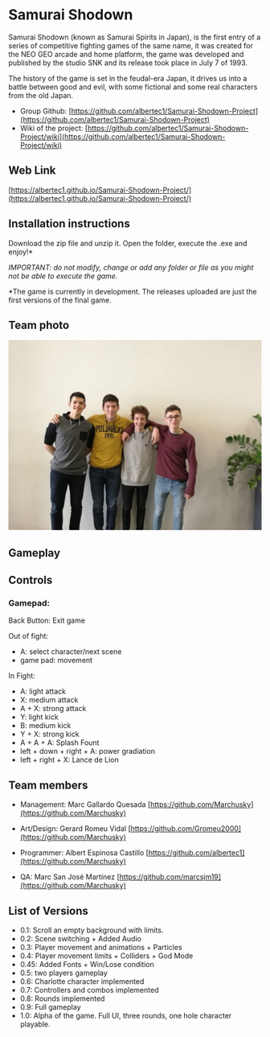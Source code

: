 # Samurai Shodown

Samurai Shodown (known as Samurai Spirits in Japan), 
is the first entry of a series of competitive fighting 
games of the same name, it was created for the NEO GEO 
arcade and home platform, the game was developed and 
published by the studio SNK and its release took place 
in July 7 of 1993.

The history of the game is set in the feudal-era Japan, 
it drives us into a battle between good and evil, with 
some fictional and some real characters from the old Japan.

- Group Github: [https://github.com/albertec1/Samurai-Shodown-Project](https://github.com/albertec1/Samurai-Shodown-Project)
- Wiki of the project: [https://github.com/albertec1/Samurai-Shodown-Project/wiki](https://github.com/albertec1/Samurai-Shodown-Project/wiki)

## Web Link

[https://albertec1.github.io/Samurai-Shodown-Project/](https://albertec1.github.io/Samurai-Shodown-Project/)

## Installation instructions

Download the zip file and unzip it. Open the folder, execute the .exe and enjoy!*

_IMPORTANT: do not modify, change or add any folder or file as you might not be able to execute the game._

*The game is currently in development. The releases uploaded are just the first versions of the final game.

## Team photo

![](https://raw.githubusercontent.com/Gromeu2000/Samurai-Shodown-Project/master/General/Group%20Photo.jpeg)

## Gameplay



## Controls

### Gamepad:

Back Button: Exit game

Out of fight:
- A: select character/next scene
- game pad: movement

In Fight:
- A: light attack
- X: medium attack
- A + X: strong attack
- Y: light kick
- B: medium kick
- Y + X: strong kick
- A + A + A: Splash Fount
- left + down + right + A: power gradiation
- left + right + X: Lance de Lion

## Team members

- Management: Marc Gallardo Quesada [https://github.com/Marchusky](https://github.com/Marchusky)

- Art/Design: Gerard Romeu Vidal [https://github.com/Gromeu2000](https://github.com/Marchusky)

- Programmer: Albert Espinosa Castillo [https://github.com/albertec1](https://github.com/Marchusky)

- QA: Marc San José Martínez [https://github.com/marcsjm19](https://github.com/Marchusky)

## List of Versions

- 0.1: Scroll an empty background with limits.
- 0.2: Scene switching + Added Audio
- 0.3: Player movement and animations + Particles 
- 0.4: Player movement limits + Colliders + God Mode
- 0.45: Added Fonts + Win/Lose condition
- 0.5: two players gameplay
- 0.6: Charlotte character implemented
- 0.7: Controllers and combos implemented
- 0.8: Rounds implemented
- 0.9: Full gameplay
- 1.0: Alpha of the game. Full UI, three rounds, one hole character playable.
